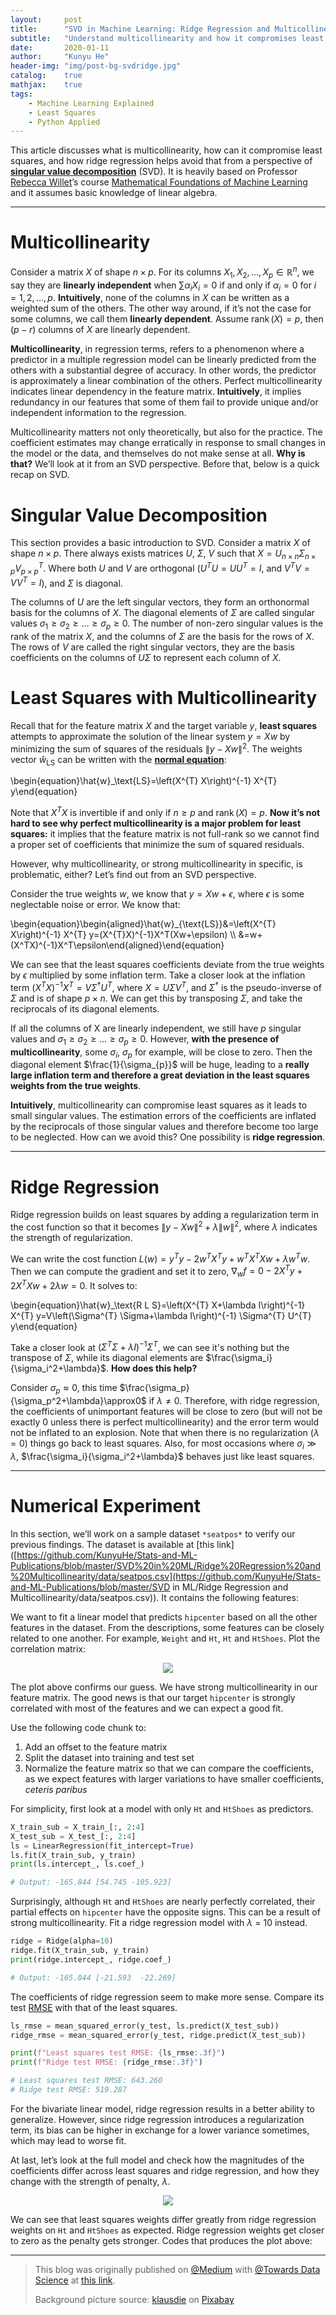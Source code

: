 ```yaml
---
layout:     post
title:      "SVD in Machine Learning: Ridge Regression and Multicollinearity"
subtitle:   "Understand multicollinearity and how it compromises least squares, and how ridge regression helps"
date:       2020-01-11
author:     "Kunyu He"
header-img: "img/post-bg-svdridge.jpg"
catalog:    true
mathjax:    true
tags:
    - Machine Learning Explained
    - Least Squares
    - Python Applied
---
```


This article discusses what is multicollinearity, how can it compromise least squares, and how ridge regression helps avoid that from a perspective of [**singular value decomposition**](https://www.wikiwand.com/en/Singular_value_decomposition) (SVD). It is heavily based on Professor [Rebecca Willet](https://voices.uchicago.edu/willett/)’s course [Mathematical Foundations of Machine Learning](https://voices.uchicago.edu/willett/teaching/fall-2019-mathematical-foundations-of-machine-learning/) and it assumes basic knowledge of linear algebra.

---

# Multicollinearity

Consider a matrix $X$ of shape $n × p$. For its columns $X_1, X_2, \dots, X_p \in \mathbb{ℝ}^n$, we say they are **linearly independent** when $\sum{\alpha_iX_i} = 0$ if and only if $\alpha_i = 0$ for $i = 1, 2, \dots, p$. **Intuitively**, none of the columns in $X$ can be written as a weighted sum of the others. The other way around, if it’s not the case for some columns, we call them **linearly dependent**. Assume $\operatorname{rank}(X)=p$, then $(p-r)$ columns of *X* are linearly dependent.

**Multicollinearity**, in regression terms, refers to a phenomenon where a predictor in a multiple regression model can be linearly predicted from the others with a substantial degree of accuracy. In other words, the predictor is approximately a linear combination of the others. Perfect multicollinearity indicates linear dependency in the feature matrix. **Intuitively**, it implies redundancy in our features that some of them fail to provide unique and/or independent information to the regression.

Multicollinearity matters not only theoretically, but also for the practice. The coefficient estimates may change erratically in response to small changes in the model or the data, and themselves do not make sense at all. **Why is that?** We’ll look at it from an SVD perspective. Before that, below is a quick recap on SVD.

# Singular Value Decomposition

This section provides a basic introduction to SVD. Consider a matrix $X$ of shape $n \times p$. There always exists matrices $U$, $\Sigma$, $V$ such that $X=U_{n \times n} \Sigma_{n \times p} V_{p \times p}^{T}$. Where both $U$ and $V$ are orthogonal ($U^{T} U=U U^{T}=I$, and $V^{T} V=V V^{T}=I$), and $Σ$ is diagonal.

The columns of $U$ are the left singular vectors, they form an orthonormal basis for the columns of $X$. The diagonal elements of $Σ$ are called singular values $\sigma_{1} \geq \sigma_{2} \geq \ldots \geq \sigma_{p} \ge 0$. The number of non-zero singular values is the rank of the matrix $X$, and the columns of *Σ* are the basis for the rows of $X$. The rows of $V$ are called the right singular vectors, they are the basis coefficients on the columns of $UΣ$ to represent each column of $X$.

# Least Squares with Multicollinearity

Recall that for the feature matrix $X$ and the target variable $y$, **least squares** attempts to approximate the solution of the linear system $y=Xw$ by minimizing the sum of squares of the residuals $\|y-X w\|^{2}$. The weights vector $\hat{w}_\text{LS}$ can be written with the [**normal equation**](http://mlwiki.org/index.php/Normal_Equation#Normal_Equation):

\begin{equation}\hat{w}_\text{LS}=\left(X^{T} X\right)^{-1} X^{T} y\end{equation}

Note that $X^TX$ is invertible if and only if $n\ge p$ and $\operatorname{rank}(X)=p$. **Now it’s not hard to see why perfect multicollinearity is a major problem for least squares:** it implies that the feature matrix is not full-rank so we cannot find a proper set of coefficients that minimize the sum of squared residuals.

However, why multicollinearity, or strong multicollinearity in specific, is problematic, either? Let’s find out from an SVD perspective.

Consider the true weights $w$, we know that $y = Xw + \epsilon$, where $\epsilon$ is some neglectable noise or error. We know that:

\begin{equation}\begin{aligned}\hat{w}_{\text{LS}}&=\left(X^{T} X\right)^{-1} X^{T} y=(X^{T}X)^{-1}X^T(Xw+\epsilon) \\\ &=w+(X^TX)^{-1}X^T\epsilon\end{aligned}\end{equation}

We can see that the least squares coefficients deviate from the true weights by $\epsilon$ multiplied by some inflation term. Take a closer look at the inflation term $(X^TX)^{-1}X^T=V\Sigma^\dagger U^T$, where $X=U\Sigma V^T$, and $\Sigma^\dagger$ is the pseudo-inverse of $\Sigma$ and is of shape $p \times n$. We can get this by transposing $\Sigma$, and take the reciprocals of its diagonal elements.

If all the columns of X are linearly independent, we still have $p$ singular values and $\sigma_{1} \geq \sigma_{2} \geq \ldots \geq \sigma_{p} \ge 0$. However, **with the presence of multicollinearity**, some $\sigma_{i}$, $\sigma_{p}$ for example, will be close to zero. Then the diagonal element $\frac{1}{\sigma_{p}}$ will be huge, leading to a **really large inflation term and therefore a great deviation in the least squares weights from the true weights**.

**Intuitively**, multicollinearity can compromise least squares as it leads to small singular values. The estimation errors of the coefficients are inflated by the reciprocals of those singular values and therefore become too large to be neglected. How can we avoid this? One possibility is **ridge regression**.

---

# Ridge Regression

Ridge regression builds on least squares by adding a regularization term in the cost function so that it becomes $\|y-X w\|^{2}+\lambda\|w\|^{2}$, where $\lambda$ indicates the strength of regularization.

We can write the cost function $L(w) = y^{T} y-2 w^{T} X^{T} y+w^{T} X^{T} X w+\lambda w^{T} w$. Then we can compute the gradient and set it to zero, $\nabla_{w} f=0-2 X^{T} y+2 X^{T} X w+2 \lambda w=0$. It solves to:

\begin{equation}\hat{w}_\text{R L S}=\left(X^{T} X+\lambda I\right)^{-1} X^{T} y=V\left(\Sigma^{T} \Sigma+\lambda I\right)^{-1} \Sigma^{T} U^{T} y\end{equation}

Take a closer look at $\left(\Sigma^{T} \Sigma+\lambda I\right)^{-1} \Sigma^{T}$, we can see it's nothing but the transpose of $\Sigma$, while its diagonal elements are $\frac{\sigma_i}{\sigma_i^2+\lambda}$. **How does this help?**

Consider $σ_p \approx 0$, this time $\frac{\sigma_p}{\sigma_p^2+\lambda}\approx0$ if $λ \ne 0$. Therefore, with ridge regression, the coefficients of unimportant features will be close to zero (but will not be exactly 0 unless there is perfect multicollinearity) and the error term would not be inflated to an explosion. Note that when there is no regularization ($λ = 0$) things go back to least squares. Also, for most occasions where $σ_i \gg \lambda$, $\frac{\sigma_i}{\sigma_i^2+\lambda}$ behaves just like least squares.

---

# Numerical Experiment

In this section, we’ll work on a sample dataset `*seatpos*` to verify our previous findings. The dataset is available at [this link]([https://github.com/KunyuHe/Stats-and-ML-Publications/blob/master/SVD%20in%20ML/Ridge%20Regression%20and%20Multicollinearity/data/seatpos.csv](https://github.com/KunyuHe/Stats-and-ML-Publications/blob/master/SVD in ML/Ridge Regression and Multicollinearity/data/seatpos.csv)). It contains the following features:

<script src="https://gist.github.com/KunyuHe/4bffcff3ae7db93ecbefdb5d3a141e82.js"></script>

We want to fit a linear model that predicts `hipcenter` based on all the other features in the dataset. From the descriptions, some features can be closely related to one another. For example, `Weight` and `Ht`, `Ht` and `HtShoes`. Plot the correlation matrix:

<div style="text-align:center"><img src="/img/in-post/svdridge-1.png" /></div>

The plot above confirms our guess. We have strong multicollinearity in our feature matrix. The good news is that our target `hipcenter` is strongly correlated with most of the features and we can expect a good fit.

Use the following code chunk to:

1. Add an offset to the feature matrix
2. Split the dataset into training and test set
3. Normalize the feature matrix so that we can compare the coefficients, as we expect features with larger variations to have smaller coefficients, *ceteris paribus*

<script src="https://gist.github.com/KunyuHe/89796756390fc2bd0d76a49fef3ac340.js"></script>

For simplicity, first look at a model with only `Ht` and `HtShoes` as predictors.

```python
X_train_sub = X_train_[:, 2:4]
X_test_sub = X_test_[:, 2:4]
ls = LinearRegression(fit_intercept=True)
ls.fit(X_train_sub, y_train)
print(ls.intercept_, ls.coef_)

# Output: -165.844 [54.745 -105.923]
```

Surprisingly, although `Ht` and `HtShoes` are nearly perfectly correlated, their partial effects on `hipcenter` have the opposite signs. This can be a result of strong multicollinearity. Fit a ridge regression model with *λ* = 10 instead.

```python
ridge = Ridge(alpha=10)
ridge.fit(X_train_sub, y_train)
print(ridge.intercept_, ridge.coef_)

# Output: -165.844 [-21.593  -22.269]
```

The coefficients of ridge regression seem to make more sense. Compare its test [RMSE](https://www.wikiwand.com/en/Root-mean-square_deviation) with that of the least squares.

```python
ls_rmse = mean_squared_error(y_test, ls.predict(X_test_sub))
ridge_rmse = mean_squared_error(y_test, ridge.predict(X_test_sub))

print(f"Least squares test RMSE: {ls_rmse:.3f}")
print(f"Ridge test RMSE: {ridge_rmse:.3f}")

# Least squares test RMSE: 643.260
# Ridge test RMSE: 519.287
```

For the bivariate linear model, ridge regression results in a better ability to generalize. However, since ridge regression introduces a regularization term, its bias can be higher in exchange for a lower variance sometimes, which may lead to worse fit.

At last, let’s look at the full model and check how the magnitudes of the coefficients differ across least squares and ridge regression, and how they change with the strength of penalty, $\lambda$.

<div style="text-align:center"><img src="/img/in-post/svdridge-2.png" /></div>

We can see that least squares weights differ greatly from ridge regression weights on `Ht` and `HtShoes` as expected. Ridge regression weights get closer to zero as the penalty gets stronger. Codes that produces the plot above:

<script src="https://gist.github.com/KunyuHe/404317f8757ac3471e5a0a72627e1b92.js"></script>

---

> This blog was originally published on [@Medium](https://medium.com/) with [@Towards Data Science](https://towardsdatascience.com/) at [this link](https://towardsdatascience.com/ridge-regression-and-multicollinearity-d8a3e06efce8).
>
> Background picture source: [klausdie](https://pixabay.com/zh/users/klausdie-1197817/) on [Pixabay](https://pixabay.com/)